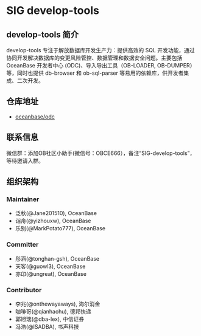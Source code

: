 # SIG develop-tools

## develop-tools 简介

develop-tools 专注于解放数据库开发生产力：提供高效的 SQL 开发功能，通过协同开发解决数据库的变更风险管控、数据管理和数据安全问题。主要包括 OceanBase 开发者中心 (ODC)、导入导出工具（OB-LOADER, OB-DUMPER）等，同时也提供 db-browser 和 ob-sql-parser 等易用的依赖库，供开发者集成、二次开发。

## 仓库地址

- [oceanbase/odc](https://github.com/oceanbase/odc)

## 联系信息

微信群：添加OB社区小助手(微信号：OBCE666），备注“SIG-develop-tools”，等待邀请入群。


## 组织架构

### Maintainer

- 泛秋(@Jane201510), OceanBase
- 诣舟(@yizhouxw), OceanBase
- 乐别(@MarkPotato777), OceanBase

### Committer

- 彤涵(@tonghan-gsh), OceanBase
- 天客(@guowl3), OceanBase
- 亦卬(@ungreat), OceanBase

### Contributor

- 李兆(@onthewayaways), 海尔消金
- 咖啡哥(@qianhaohu), 德邦快递
- 郭旭瑞(@dba-lex), 中信证券
- 冯浩(@ISADBA), 书声科技

